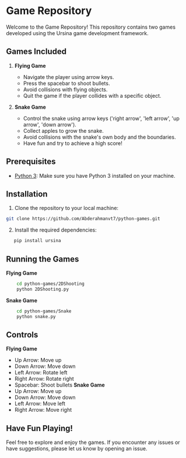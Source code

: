 # Game Repository

Welcome to the Game Repository! This repository contains two games developed using the Ursina game development framework.

## Games Included

1. **Flying Game**

   - Navigate the player using arrow keys.
   - Press the spacebar to shoot bullets.
   - Avoid collisions with flying objects.
   - Quit the game if the player collides with a specific object.

2. **Snake Game**
   - Control the snake using arrow keys ('right arrow', 'left arrow', 'up arrow', 'down arrow').
   - Collect apples to grow the snake.
   - Avoid collisions with the snake's own body and the boundaries.
   - Have fun and try to achieve a high score!

## Prerequisites

- [Python 3](https://www.python.org/downloads/): Make sure you have Python 3 installed on your machine.

## Installation

1. Clone the repository to your local machine:

```bash
git clone https://github.com/Abderahmanvt7/python-games.git
```

2. Install the required dependencies:

```bash
   pip install ursina
```

## Running the Games

**Flying Game**

```bash
    cd python-games/2DShooting
    python 2DShooting.py
```

**Snake Game**

```bash
    cd python-games/Snake
    python snake.py
```

## Controls

**Flying Game**

- Up Arrow: Move up
- Down Arrow: Move down
- Left Arrow: Rotate left
- Right Arrow: Rotate right
- Spacebar: Shoot bullets
  **Snake Game**
- Up Arrow: Move up
- Down Arrow: Move down
- Left Arrow: Move left
- Right Arrow: Move right

## Have Fun Playing!

Feel free to explore and enjoy the games. If you encounter any issues or have suggestions, please let us know by opening an issue.
